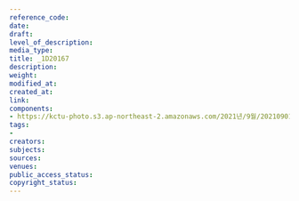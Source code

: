 ```yaml
---
reference_code: 
date: 
draft: 
level_of_description: 
media_type: 
title: _1D20167
description: 
weight: 
modified_at: 
created_at: 
link: 
components:
- https://kctu-photo.s3.ap-northeast-2.amazonaws.com/2021년/9월/20210901_민주노총+대국회+요구+기자회견/_1D20167.jpg
tags:
- 
creators: 
subjects: 
sources: 
venues: 
public_access_status: 
copyright_status: 
---
```

